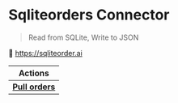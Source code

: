 
# Sqliteorders Connector

> Read from SQLite, Write to JSON


🔗 https://sqliteorder.ai

| Actions |
| ------- |
| [**Pull orders**](docs/pull_orders.md) |
